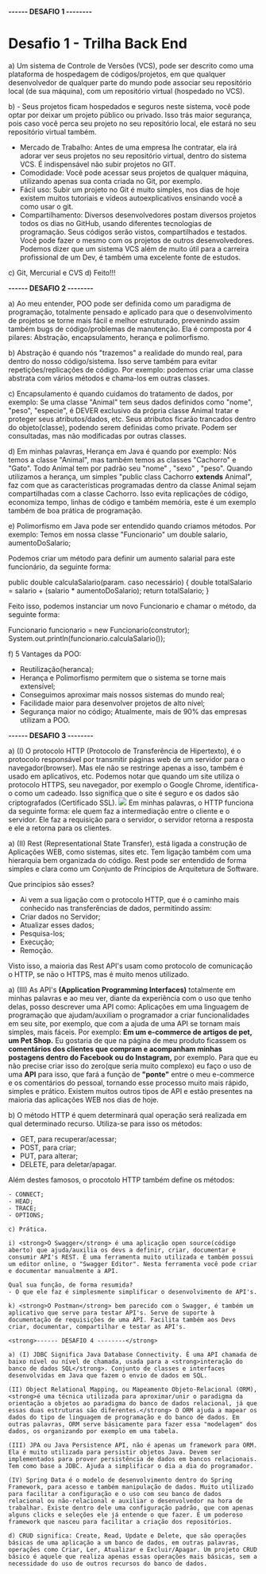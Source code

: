 <strong>------ DESAFIO 1 --------</strong>

<h1>Desafio 1 - Trilha Back End</h1>

a) Um sistema de Controle de Versões (VCS), pode ser descrito como uma plataforma de hospedagem de códigos/projetos, em que qualquer desenvolvedor de qualquer parte do mundo pode associar seu repositório local (de sua máquina), com um repositório virtual (hospedado no VCS).

b) - Seus projetos ficam hospedados e seguros neste sistema, você pode optar por deixar um projeto público ou privado. Isso trás maior segurança, pois caso você perca seu projeto no seu repositório local, ele estará no seu repositório virtual também.
   - Mercado de Trabalho: Antes de uma empresa lhe contratar, ela irá adorar ver seus projetos no seu repositório virtual, dentro do sistema VCS. É indispensável não subir projetos no GIT.
   - Comodidade: Você pode acessar seus projetos de qualquer máquina, utilizando apenas sua conta criada no Git, por exemplo.
   - Fácil uso: Subir um projeto no Git é muito simples, nos dias de hoje existem muitos tutoriais e vídeos autoexplicativos ensinando você a como usar o git.
   - Compartilhamento: Diversos desenvolvedores postam diversos projetos todos os dias no GitHub, usando diferentes tecnologias de programação. Seus códigos serão vistos, compartilhados e testados. Você pode fazer o mesmo com os projetos de outros desenvolvedores. Podemos dizer que um sistema VCS além de muito útil para a carreira profissional de um Dev, é também uma excelente fonte de estudos.

   c) Git, Mercurial e CVS
   d) Feito!!! 

   <strong>------ DESAFIO 2 --------</strong>

   a) Ao meu entender, POO pode ser definida como um paradigma de programação, totalmente pensado e aplicado para que o desenvolvimento de projetos se torne mais fácil e melhor estruturado, prevenindo assim também bugs de código/problemas de manutenção.
   Ela é composta por 4 pilares: Abstração, encapsulamento, herança e polimorfismo.

   b) Abstração é quando nós "trazemos" a realidade do mundo real, para dentro do nosso código/sistema. Isso serve também para evitar repetições/replicações de código. Por exemplo: podemos criar uma classe abstrata com vários métodos e chama-los em outras classes.

   c) Encapsulamento é quando cuidamos do tratamento de dados, por exemplo: Se uma classe "Animal" tem seus dados definidos como "nome", "peso", "especie", é DEVER exclusivo da própria classe Animal tratar e proteger seus atributos/dados, etc. Seus atributos ficarão trancados dentro do objeto(classe), podendo serem definidas como private. Podem ser consultadas, mas não modificadas por outras classes.

   d) Em minhas palavras, Herança em Java é quando por exemplo: Nós temos a classe "Animal", mas também temos as classes "Cachorro" e "Gato". Todo Animal tem por padrão seu "nome" , "sexo" , "peso". Quando utilizamos a herança, um simples "public class Cachorro <strong>extends</strong> Animal", faz com que as características programadas dentro da classe Animal sejam compartilhadas com a classe Cachorro. Isso evita replicações de código, economiza tempo, linhas de código e também memória, este é um exemplo também de boa prática de programação.

   e) Polimorfismo em Java pode ser entendido quando criamos métodos. Por exemplo: Temos em nossa classe "Funcionario" um double salario, aumentoDoSalario;

   Podemos criar um método para definir um aumento salarial para este funcionário, da seguinte forma:
   
   public double calculaSalario(param. caso necessário) {
      double totalSalario = salario + (salario * aumentoDoSalario); 
      return totalSalario;
   }

   Feito isso, podemos instanciar um novo Funcionario e chamar o método, da seguinte forma:

   Funcionario funcionario = new Funcionario(construtor);
   System.out.println(funcionario.calculaSalario());

f) 5 Vantages da POO:
   - Reutilização(heranca);
   - Herança e Polimorfismo permitem que o sistema se torne mais extensível;
   - Conseguimos aproximar mais nossos sistemas do mundo real;
   - Facilidade maior para desenvolver projetos de alto nível;
   - Segurança maior no código;
   Atualmente, mais de 90% das empresas utilizam a POO.

   <strong>------ DESAFIO 3 --------</strong>

   a) (I) O protocolo HTTP (Protocolo de Transferência de Hipertexto), é o protocolo responsável por transmitir páginas web de um servidor para o navegador(browser). Mas ele não se restringe apenas a isso, também é usado em aplicativos, etc. Podemos notar que quando um site utiliza o protocolo HTTPS, seu navegador, por exemplo o Google Chrome, identifica-o como um cadeado. Isso significa que o site é seguro e os dados são criptografados (Certificado SSL). <img src = "funcionamento-protocolo-http-1-768x768.jpg" class ="img-http"> Em minhas palavras, o HTTP funciona da seguinte forma: ele quem faz a intermediação entre o cliente e o servidor. Ele faz a requisição para o servidor, o servidor retorna a resposta e ele a retorna para os clientes.

   a) (II) Rest (Representational State Transfer), está ligada a construção de Aplicações WEB, como sistemas, sites etc. Tem ligação também com uma hierarquia bem organizada do código. Rest pode ser entendido de forma simples e clara como um Conjunto de Príncipios de Arquitetura de Software.

   Que princípios são esses?
   - Ai vem a sua ligação com o protocolo HTTP, que é o caminho mais conhecido nas transferências de dados, permitindo assim:
   - Criar dados no Servidor;
   - Atualizar esses dados;
   - Pesquisa-los;
   - Execução;
   - Remoção.

   Visto isso, a maioria das Rest API's usam como protocolo de comunicação o HTTP, se não o HTTPS, mas é muito menos utilizado.

   a) (III) As API's <strong>(Application Programming Interfaces)</strong> totalmente em minhas palavras e ao meu ver, diante da experiência com o uso que tenho delas, posso descrever uma API como: Aplicações em uma linguagem de programação que ajudam/auxiliam o programador a criar funcionalidades em seu site, por exemplo, que com a ajuda de uma API se tornam mais simples, mais fáceis. Por exemplo: <strong>Em um e-commerce de artigos de pet, um Pet Shop.</strong> Eu gostaria de que na página de meu produto ficassem os <strong>comentários dos clientes que compram e acompanham minhas postagens dentro do Facebook ou do Instagram,</strong> por exemplo. Para que eu não precise criar isso do zero(que seria muito complexo) eu faço o uso de uma <strong>API</strong> para isso, que fará a função de <strong>"ponte"</strong> entre o meu e-commerce e os comentários do pessoal, tornando esse processo muito mais rápido, simples e prático. Existem muitos outros tipos de API e estão presentes na maioria das aplicações WEB nos dias de hoje.

   b) O método HTTP é quem determinará qual operação será realizada em qual determinado recurso.
   Utiliza-se para isso os métodos:
   - GET, para recuperar/acessar;
   - POST, para criar;
   - PUT, para alterar;
   - DELETE, para deletar/apagar.

   Além destes famosos, o procotolo HTTP também define os métodos:
    
    - CONNECT;
    - HEAD;
    - TRACE;
    - OPTIONS;

    c) Prática.

    i) <strong>O Swagger</strong> é uma aplicação open source(código aberto) que ajuda/auxilia os devs a definir, criar, documentar e consumir API's REST. É uma ferramenta muito utilizada e também possui um editor online, o "Swagger Editor". Nesta ferramenta você pode criar e documentar manualmente a API.

    Qual sua função, de forma resumida?
    - O que ele faz é simplesmente simplificar o desenvolvimento de API's.

    k) <strong>O Postman</strong> bem parecido com o Swagger, é também um aplicativo que serve para testar API's. Serve de suporte à documentação de requisições de uma API. Facilita também aos Devs criar, documentar, compartilhar e testar as API's.

    <strong>------ DESAFIO 4 --------</strong>

    a) (I) JDBC Significa Java Database Connectivity. É uma API chamada de baixo nível ou nível de chamada, usada para a <strong>interação do banco de dados SQL</strong>. Conjunto de classes e interfaces desenvolvidas em Java que fazem o envio de dados em SQL.

    (II) Object Relational Mapping, ou Mapeamento Objeto-Relacional (ORM), <strong>é uma técnica utilizada para aproximar/unir o paradigma da orientação a objetos ao paradigma do banco de dados relacional, já que essas duas estruturas são diferentes.</strong> O ORM ajuda a mapear os dados do tipo de linguagem de programação e do banco de dados. Em outras palavras, ORM serve básicamente para fazer essa "modelagem" dos dados, os organizando por exemplo em uma tabela.

    (III) JPA ou Java Persistence API, não é apenas um framework para ORM. Ela é muito utilizada para persistir objetos Java. Devem ser implementados para prover persistência de dados em bancos relacionais. Tem como base a JDBC. Ajuda a simplificar o dia a dia do programador.

    (IV) Spring Data é o modelo de desenvolvimento dentro do Spring Framework, para acesso e também manipulação de dados. Muito utilizado para facilitar a configuração e o uso com seu banco de dados relacional ou não-relacional e auxiliar o desenvolvedor na hora de trabalhar. Existe dentro dele uma configuração padrão, que com apenas alguns clicks e seleções ele já entende o que fazer. É um poderoso framework que nasceu para facilitar a criação dos repositórios.

    d) CRUD significa: Create, Read, Update e Delete, que são operações básicas de uma aplicação a um banco de dados, em outras palavras, operações como Criar, Ler, Atualizar e Excluir/Apagar. Um projeto CRUD básico é aquele que realiza apenas essas operações mais básicas, sem a necessidade do uso de outros recursos do banco de dados.
